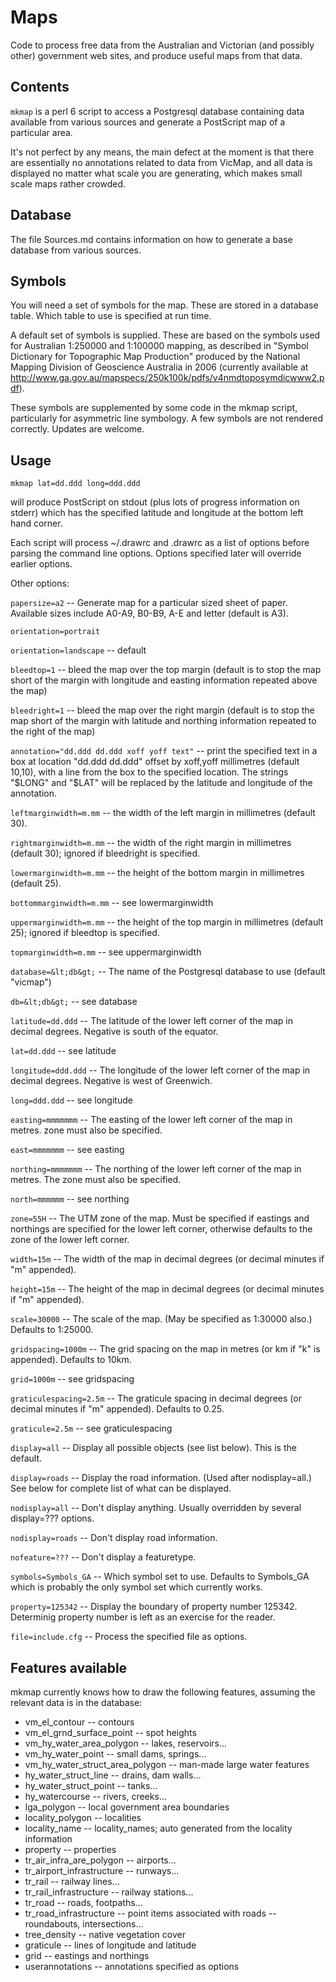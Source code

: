 # Maps #

Code to process free data from the Australian and Victorian (and possibly other) government web sites, and produce useful maps from that data.

## Contents ##

`mkmap` is a perl 6 script to access a Postgresql database containing data available from various sources and generate a PostScript map of a particular area.

It's not perfect by any means, the main defect at the moment is that there are essentially no annotations related to data from VicMap, and all data is displayed no matter what scale you are generating, which makes small scale maps rather crowded.

## Database ##

The file Sources.md contains information on how to generate a base database from various sources.

## Symbols ##

You will need a set of symbols for the map. These are stored in a database table. Which table to use is specified at run time.

A default set of symbols is supplied. These are based on the symbols used for Australian 1:250000 and 1:100000 mapping, as described in "Symbol Dictionary for Topographic Map Production" produced by the National Mapping Division of Geoscience Australia in 2006 (currently available at http://www.ga.gov.au/mapspecs/250k100k/pdfs/v4nmdtoposymdicwww2.pdf).

These symbols are supplemented by some code in the mkmap script, particularly for asymmetric line symbology. A few symbols are not rendered correctly. Updates are welcome.

## Usage ##

`mkmap lat=dd.ddd long=ddd.ddd`

will produce PostScript on stdout (plus lots of progress information on stderr) which has the specified latitude and longitude at the bottom left hand corner.

Each script will process ~/.drawrc and .drawrc as a list of options before parsing the command line options. Options specified later will override earlier options.

Other options:

`papersize=a2` -- Generate   map for a particular sized sheet of paper. Available sizes include A0-A9, B0-B9, A-E and letter (default is A3).

`orientation=portrait`

`orientation=landscape` -- default

`bleedtop=1` -- bleed the map over the top margin (default is to stop the map short of the margin with longitude and easting information repeated above the map)

`bleedright=1` -- bleed the map over the right margin (default is to stop the map short of the margin with latitude and northing information repeated to the right of the map)

`annotation="dd.ddd dd.ddd xoff yoff text"` -- print the specified text in a box at location "dd.ddd dd.ddd" offset by xoff,yoff millimetres (default 10,10), with a line from the box to the specified location. The strings "$LONG" and "$LAT" will be replaced by the latitude and longitude of the annotation.

`leftmarginwidth=m.mm` -- the width of the left margin in millimetres (default 30).

`rightmarginwidth=m.mm` -- the width of the right margin in millimetres (default 30); ignored if bleedright is specified.

`lowermarginwidth=m.mm` -- the height of the bottom margin in millimetres (default 25).

`bottommarginwidth=m.mm` -- see lowermarginwidth

`uppermarginwidth=m.mm` -- the height of the top margin in millimetres (default 25); ignored if bleedtop is specified.

`topmarginwidth=m.mm` -- see uppermarginwidth

`database=&lt;db&gt;` -- The name of the Postgresql database to use (default "vicmap")

`db=&lt;db&gt;` -- see database

`latitude=dd.ddd` -- The latitude of the lower left corner of the map in decimal degrees. Negative is south of the equator.

`lat=dd.ddd` -- see latitude

`longitude=ddd.ddd` -- The longitude of the lower left corner of the map in decimal degrees. Negative is west of Greenwich.

`long=ddd.ddd` -- see longitude

`easting=mmmmmmm` -- The easting of the lower left corner of the map in metres. zone must also be specified.

`east=mmmmmmm` -- see easting

`northing=mmmmmmm` -- The northing of the lower left corner of the map in metres. The zone must also be specified.

`north=mmmmmm` -- see northing

`zone=55H` -- The UTM zone of the map. Must be specified if eastings and northings are specified for the lower left corner, otherwise defaults to the zone of the lower left corner.

`width=15m` -- The width of the map in decimal degrees (or decimal minutes if "m" appended).

`height=15m` -- The height of the map in decimal degrees (or decimal minutes if "m" appended).

`scale=30000` -- The scale of the map. (May be specified as 1:30000 also.) Defaults to 1:25000.

`gridspacing=1000m` -- The grid spacing on the map in metres (or km if "k" is appended). Defaults to 10km.

`grid=1000m` -- see gridspacing

`graticulespacing=2.5m` -- The graticule spacing in decimal degrees (or decimal minutes if "m" appended). Defaults to 0.25.

`graticule=2.5m` -- see graticulespacing

`display=all` -- Display all possible objects (see list below). This is the default.

`display=roads` -- Display the road information. (Used after nodisplay=all.) See below for complete list of what can be displayed.

`nodisplay=all` -- Don't display anything. Usually overridden by several display=??? options.

`nodisplay=roads` -- Don't display road information.

`nofeature=???` -- Don't display a featuretype.

`symbols=Symbols_GA` -- Which symbol set to use. Defaults to Symbols_GA which is probably the only symbol set which currently works.

`property=125342` -- Display the boundary of property number 125342. Determinig property number is left as an exercise for the reader.

`file=include.cfg` -- Process the specified file as options.

## Features available ##

mkmap currently knows how to draw the following features, assuming the relevant data is in the database:
* vm_el_contour -- contours
* vm_el_grnd_surface_point -- spot heights
* vm_hy_water_area_polygon -- lakes, reservoirs...
* vm_hy_water_point -- small dams, springs...
* vm_hy_water_struct_area_polygon -- man-made large water features
* hy_water_struct_line -- drains, dam walls...
* hy_water_struct_point -- tanks...
* hy_watercourse -- rivers, creeks...
* lga_polygon -- local government area boundaries
* locality_polygon -- localities
* locality_name -- locality_names; auto generated from the locality information
* property -- properties
* tr_air_infra_are_polygon -- airports...
* tr_airport_infrastructure -- runways...
* tr_rail -- railway lines...
* tr_rail_infrastructure -- railway stations...
* tr_road -- roads, footpaths...
* tr_road_infrastructure -- point items associated with roads -- roundabouts, intersections...
* tree_density -- native vegetation cover
* graticule -- lines of longitude and latitude
* grid -- eastings and northings
* userannotations -- annotations specified as options
